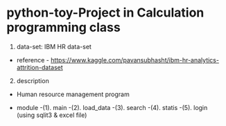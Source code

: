 # python-toy-Project in Calculation programming class 

1. data-set: IBM HR data-set  
- reference - https://www.kaggle.com/pavansubhasht/ibm-hr-analytics-attrition-dataset 

2. description
- Human resource management program

- module
-(1). main
-(2). load_data
-(3). search
-(4). statis
-(5). login (using sqlit3 & excel file)
